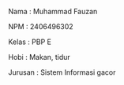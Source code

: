 Nama : Muhammad Fauzan

NPM : 2406496302

Kelas : PBP E

Hobi : Makan, tidur

Jurusan : Sistem Informasi gacor
